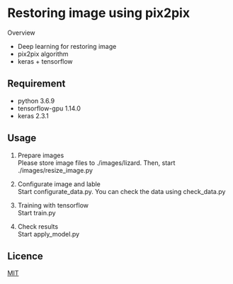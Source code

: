 Restoring image using pix2pix
====

Overview

- Deep learning for restoring image
- pix2pix algorithm
- keras + tensorflow

## Requirement

- python 3.6.9
- tensorflow-gpu 1.14.0
- keras 2.3.1

## Usage

1. Prepare images  
Please store image files to ./images/lizard.
Then, start ./images/resize_image.py

1. Configurate image and lable  
Start configurate_data.py.
You can check the data using check_data.py

1. Training with tensorflow  
Start train.py

1. Check results  
Start apply_model.py

## Licence

[MIT](https://github.com/tcnksm/tool/blob/master/LICENCE)